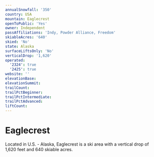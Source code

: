```yaml
---
annualSnowfall: '350'
country: USA
mountain: Eaglecrest
openToPublic: 'Yes'
owner: Independent
passAffiliations: 'Indy, Powder Alliance, Freedom'
skiableAcres: '640'
skied: 'No'
state: Alaska
surfaceLiftsOnly: 'No'
verticalDrop: '1,620'
operated:
  '2324': true
  '2425': true
website: ''
elevationBase:
elevationSummit:
trailCount:
trailPctBeginner:
trailPctIntermediate:
trailPctAdvanced:
liftCount:
---
```



# Eaglecrest

Located in U.S. - Alaska, Eaglecrest is a ski area with a vertical drop of 1,620 feet and 640 skiable acres.

